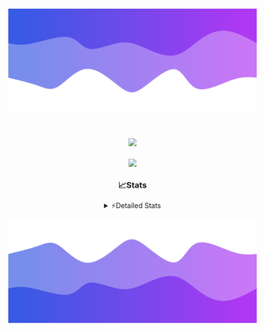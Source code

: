 ![Header](./header.png)
<div align="center">

<h1 align="center">
  <a href="https://git.io/typing-svg">
    <img src="https://readme-typing-svg.herokuapp.com/?lines=Hello,+There!+%F0%9F%91%8B;This+is+chicho.;Owner+on+Ocean;&center=true&size=25">
  </a>
</h1>
  
<p align="center">
  <img src="https://lanyard.cnrad.dev/api/852683595378196480" />
</p>

### 📈Stats
<details>
    <summary> ⚡Detailed Stats</summary>
    <br/>

<!--START_SECTION:waka-->
![Code Time](http://img.shields.io/badge/Code%20Time-832%20hrs%2033%20mins-blue)

![Profile Views](http://img.shields.io/badge/Profile%20Views-19-blue)

**🐱 My GitHub Data** 

> 📦 82.5 kB Used in GitHub's Storage 
 > 
> 🏆 29 Contributions in the Year 2024
 > 
> 🚫 Not Opted to Hire
 > 
> 📜 15 Public Repositories 
 > 
> 🔑 9 Private Repositories 
 > 
**I'm a Night 🦉** 

```text
🌞 Morning                24 commits          ██░░░░░░░░░░░░░░░░░░░░░░░   06.19 % 
🌆 Daytime                56 commits          ████░░░░░░░░░░░░░░░░░░░░░   14.43 % 
🌃 Evening                168 commits         ███████████░░░░░░░░░░░░░░   43.30 % 
🌙 Night                  140 commits         █████████░░░░░░░░░░░░░░░░   36.08 % 
```
📅 **I'm Most Productive on Tuesday** 

```text
Monday                   26 commits          ██░░░░░░░░░░░░░░░░░░░░░░░   06.70 % 
Tuesday                  111 commits         ███████░░░░░░░░░░░░░░░░░░   28.61 % 
Wednesday                79 commits          █████░░░░░░░░░░░░░░░░░░░░   20.36 % 
Thursday                 59 commits          ████░░░░░░░░░░░░░░░░░░░░░   15.21 % 
Friday                   41 commits          ███░░░░░░░░░░░░░░░░░░░░░░   10.57 % 
Saturday                 36 commits          ██░░░░░░░░░░░░░░░░░░░░░░░   09.28 % 
Sunday                   36 commits          ██░░░░░░░░░░░░░░░░░░░░░░░   09.28 % 
```


📊 **This Week I Spent My Time On** 

```text
🕑︎ Time Zone: America/Argentina/Buenos_Aires

💬 Programming Languages: 
Astro                    7 hrs 54 mins       ████████░░░░░░░░░░░░░░░░░   33.07 % 
TypeScript               6 hrs 43 mins       ███████░░░░░░░░░░░░░░░░░░   28.13 % 
JavaScript               5 hrs 24 mins       ██████░░░░░░░░░░░░░░░░░░░   22.59 % 
Python                   1 hr 28 mins        ██░░░░░░░░░░░░░░░░░░░░░░░   06.16 % 
JSON                     47 mins             █░░░░░░░░░░░░░░░░░░░░░░░░   03.31 % 

🔥 Editors: 
VS Code                  23 hrs 54 mins      █████████████████████████   100.00 % 

🐱‍💻 Projects: 
ampararweb               10 hrs              ██████████░░░░░░░░░░░░░░░   41.86 % 
Unknown Project          7 hrs 18 mins       ████████░░░░░░░░░░░░░░░░░   30.57 % 
GlowHub                  6 hrs 35 mins       ███████░░░░░░░░░░░░░░░░░░   27.57 % 

💻 Operating System: 
Windows                  15 hrs 19 mins      ████████████████░░░░░░░░░   64.09 % 
Mac                      8 hrs 35 mins       █████████░░░░░░░░░░░░░░░░   35.91 % 
```

**I Mostly Code in JavaScript** 

```text
JavaScript               8 repos             ██████░░░░░░░░░░░░░░░░░░░   25.81 % 
HTML                     7 repos             ██████░░░░░░░░░░░░░░░░░░░   22.58 % 
Astro                    2 repos             ██░░░░░░░░░░░░░░░░░░░░░░░   06.45 % 
TypeScript               1 repo              █░░░░░░░░░░░░░░░░░░░░░░░░   03.23 % 
SCSS                     1 repo              █░░░░░░░░░░░░░░░░░░░░░░░░   03.23 % 
```




 Last Updated on 18/08/2024 19:11:14 UTC
<!--END_SECTION:waka-->
</details>

![Footer](./footer.png)
